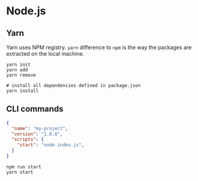 # Node.js

## Yarn

Yarn uses NPM registry. `yarn` difference to `npm` is the way the packages are extracted on the local machine.

```
yarn init
yarn add
yarn remove
```

```
# install all dependencies defined in package.json
yarn install
```
## CLI commands
```json
{
  "name": "my-project",
  "version": "1.0.0",
  "scripts": {
    "start": "node index.js",
  }
}
```
```
npm run start
yarn start
```
